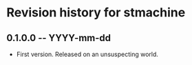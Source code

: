 # Revision history for stmachine

## 0.1.0.0 -- YYYY-mm-dd

* First version. Released on an unsuspecting world.
